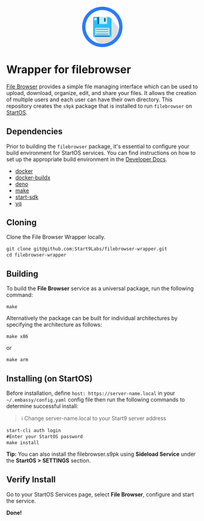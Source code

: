 <p align="center">
  <img src="icon.png" alt="Project Logo" width="21%">
</p>

# Wrapper for filebrowser

[File Browser](https://github.com/filebrowser/filebrowser) provides a simple
file managing interface which can be used to upload, download, organize, edit,
and share your files. It allows the creation of multiple users and each user can
have their own directory. This repository creates the `s9pk` package that is
installed to run `filebrowser` on [StartOS](https://github.com/Start9Labs/start-os/).

## Dependencies

Prior to building the `filebrowser` package, it's essential to configure your build environment for StartOS services. You can find instructions on how to set up the appropriate build environment in the [Developer Docs](https://docs.start9.com/latest/developer-docs/packaging).

- [docker](https://docs.docker.com/get-docker)
- [docker-buildx](https://docs.docker.com/buildx/working-with-buildx/)
- [deno](https://deno.land/#installation)
- [make](https://www.gnu.org/software/make/)
- [start-sdk](https://github.com/Start9Labs/start-os/tree/sdk/backend)
- [yq](https://mikefarah.gitbook.io/yq)

## Cloning

Clone the File Browser Wrapper locally.

```
git clone git@github.com:Start9Labs/filebrowser-wrapper.git
cd filebrowser-wrapper
```

## Building

To build the **File Browser** service as a universal package, run the following command:

```
make
```

Alternatively the package can be built for individual architectures by specifying the architecture as follows:

```
make x86
```

or

```
make arm
```

## Installing (on StartOS)

Before installation, define `host: https://server-name.local` in your `~/.embassy/config.yaml` config file then run the following commands to determine successful install:

> :information_source: Change server-name.local to your Start9 server address

```
start-cli auth login
#Enter your StartOS password
make install
```

**Tip:** You can also install the filebrowser.s9pk using **Sideload Service** under the **StartOS > SETTINGS** section.

## Verify Install

Go to your StartOS Services page, select **File Browser**, configure and start the service.

**Done!**
